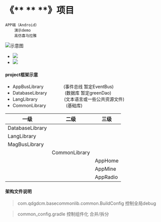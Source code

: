 # 《** ** **》项目

```text
APP端（Android）
    演示demo
    高仿喜马拉雅
```

![示意图](/img/git_tgl01.gif)

* ![](https://img.shields.io/badge/version-v1.0.0-519dd9.svg)
* ![](https://img.shields.io/badge/LK-Robin-green.svg)
#### project框架示意
* AppBusLibrary   &#8195;&#8195;&#8195;&#8195;     (事件总线 暂定EventBus)
* DatabaseLibrary &#8195;&#8195;&#8195;&#8194;  (数据库 暂定greenDao)
* LangLibrary    &#8195;&#8195;&#8195;&#8195;&#8195;&#8194;    (文本语言或一些公共资源文件)
* CommonLibrary   &#8195;&#8195;&#8195;&#8195;  (基础库)

| 一级| 二级    |  三级   |
|----|----|----|
|DatabaseLibrary |||
|LangLibrary |||
|MagBusLibrary |||
||CommonLibrary||
|||AppHome|
|||AppMine|
|||AppRadio|

#### 架构文件说明
> com.qdgdcm.basecommonlib.common.BuildConfig  控制全局debug

> common_config.gradle 控制组件化 合并/拆分
